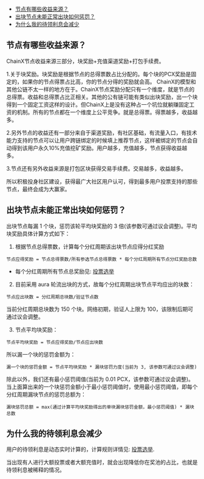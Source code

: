 <!-- TOC GFM -->

* [节点有哪些收益来源？](#节点有哪些收益来源)
* [出块节点未能正常出块如何惩罚？](#出块节点未能正常出块如何惩罚)
* [为什么我的待领利息会减少](#为什么我的待领利息会减少)

<!-- /TOC -->

## 节点有哪些收益来源？

ChainX节点收益来源三部分，块奖励+充值渠道奖励+打包手续费。

1.关于块奖励。块奖励是根据节点的总得票数占比分配的。每个块的PCX奖励是固定的，如果你的节点得票占比高，你的节点分得的奖励就会高。
ChainX的模型和其他公链不太一样的地方在于。ChainX节点奖励分配只有一个维度，就是节点的总得票。收益和总得票占比正相关。其他的公有链可能有类似出块奖励，出一个块得到一个固定工资这样的设计。但ChainX上是没有这种占一个坑位就躺赚固定工资的机制。所有的节点都在一个维度上公平竞争。就是总得票。得票越多，收益越多。

2.另外节点的收益还有一部分来自于渠道奖励，有社区基础，有流量入口，有技术能力支持的节点可以让用户跨链绑定的时候填上推荐节点，这样被绑定的节点会自动得到该用户永久10%充值挖矿奖励。用户越多，充值越多，节点获得收益越多。

3.节点还有另外收益来源是打包区块获得交易手续费。交易越多，收益越多。

所以积极投身社区建设，获得最广大社区用户认可，得到最多用户投票支持的那些节点，最终会成为大赢家。

## 出块节点未能正常出块如何惩罚？

出块节点每漏 1 个块，惩罚该轮平均块奖励的 3 倍(该参数可通过议会调整)。平均块奖励具体计算方式如下：

1. 根据节点总得票数，计算每个分红周期该出块节点应得分红奖励

```
节点应得奖励 = 节点总得票数/所有参选节点总得票数 * 每个分红周期所有节点分红奖励总数
```

- 每个分红周期所有节点总奖励见: [投票选举](https://github.com/chainx-org/ChainX/wiki/%E6%8A%95%E7%A5%A8%E9%80%89%E4%B8%BE#%E6%89%80%E6%9C%89%E8%8A%82%E7%82%B9%E5%A5%96%E5%8A%B1)

2. 目前采用 aura 轮流出块的方式，故每个分红周期出块节点平均应出的块数：

```
节点应出块数 = 分红周期总块数/验证节点数
```

当前分红周期总块数为 150 个块。网络初期，验证人上限为 100，该限制后期可通过议会调整。

3. 节点平均块奖励：

```
节点平均块奖励 = 节点应得奖励/节点应出块数
```

所以漏一个块的惩罚金额为：

```
漏一个块的惩罚金额 = 节点平均块奖励 * 漏块惩罚力度(当前为 3, 该参数可通过议会调整)
```

除此以外，我们还有最小惩罚阈值(当前为 0.01 PCX，该参数可通过议会调整)。当上面算出来的一个块惩罚金额小于最小惩罚阈值时，使用最小惩罚阈值，即每个分红周期漏块节点的惩罚总额为：

```
漏块惩罚总额 = max(通过计算平均块奖励得出的单块漏块惩罚金额，最小惩罚阈值) * 漏块总数
```

## 为什么我的待领利息会减少

用户的待领利息是动态实时计算的，计算规则详情见: [投票选举](https://github.com/chainx-org/ChainX/wiki/%E6%8A%95%E7%A5%A8%E9%80%89%E4%B8%BE#%E5%9F%BA%E6%9C%AC%E6%A6%82%E5%BF%B5).

当出现有人进行大额投票或者大额充值时，就会出现降低你在奖池的占比，也就是待领利息被稀释的情况。
